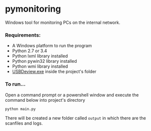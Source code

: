 # pymonitoring

Windows tool for monitoring PCs on the internal network.

### Requirements:
- A Windows platform to run the program
- Python 2.7 or 3.4
- Python lxml library installed
- Python pywin32 library installed
- Python wmi library installed
- [USBDeview.exe](http://www.nirsoft.net/utils/usbdeview.zip) inside the project's folder

### To run...

Open a command prompt or a powershell window and execute the command below into project's directory

``python main.py``

There will be created a new folder called ``output`` in which there are the scanfiles and logs.
